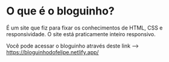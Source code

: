 # O que é o bloguinho?
É um site que fiz para fixar os conhecimentos de HTML, CSS e responsividade.
O site está praticamente inteiro responsivo.

Você pode acessar o bloguinho através deste link --> https://bloguinhodofelipe.netlify.app/

